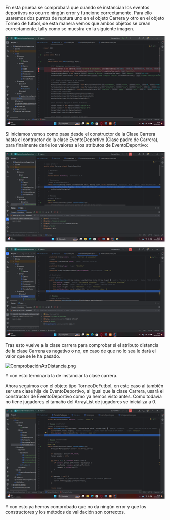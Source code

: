En esta prueba se comprobará que cuando sé instancian los eventos deportivos no ocurre ningún error
y funcione correctamente. Para ello usaremos dos puntos de ruptura uno en el objeto Carrera y otro en el objeto Torneo de futbol, 
de esta manera vemos que ambos objetos se crean correctamente, tal y como se muestra en la siguiente imagen.

![PuntosDeRuptura.png](capturas%2FPuntosDeRuptura.png)

Si iniciamos vemos como pasa desde el constructor de la Clase Carrera hasta el contructor de la clase EventoDeportivo (Clase padre de Carrera), 
para finalmente darle los valores a los atributos de EventoDeportivo:

![ConstructorCarrera.png](capturas%2FConstructorCarrera.png)

![ConstructorEventoDeportivo.png](capturas%2FConstructorEventoDeportivo.png)

Tras esto vuelve a la clase carrera para comprobar si el atributo distancia de la clase Carrera es negativo o no, en caso de que no lo sea 
le dará el valor que se le ha pasado.

![ComprobaciónAtrDistancia.png](capturas%2FComprobaci%F3nAtrDistancia.png)

Y con esto terminaría la de instanciar la clase carrera.

Ahora seguimos con el objeto tipo TorneoDeFutbol, en este caso al también ser una clase hija de EventoDeportivo, al igual que la clase Carrera,
usará el constructor de EventoDeportivo como ya hemos visto antes. Como todavía no tiene jugadores el tamaño del ArrayList de jugadores 
se inicializa a 0.

![ConstructorTorneoFutbol.png](capturas%2FConstructorTorneoFutbol.png)

Y con esto ya hemos comprobado que no da ningún error y que los constructores y los métodos de validación son correctos.